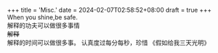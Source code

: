 +++
title = 'Misc.'
date = 2024-02-07T02:58:52+08:00
draft = true
+++
When you shine,be safe.  
解释的功夫可以做很多事情  
~~解释~~  
解释的时间可以做很多事。
认真度过每分每秒，珍惜    《假如给我三天光明》
